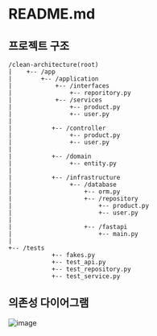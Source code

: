 # README.md

## 프로젝트 구조

```
/clean-architecture(root)
|    +-- /app
|        +-- /application
|            +-- /interfaces
|                +-- reporitory.py	
|            +-- /services
|                +-- product.py
|                +-- user.py
|	
|           +-- /controller
|                +-- product.py
|                +-- user.py
|			
|           +-- /domain
|                +-- entity.py
|			
|           +-- /infrastructure
|                +-- /database
|                    +-- orm.py
|                    +-- /repository
|                        +-- product.py
|                        +-- user.py
|
|                    +-- /fastapi
|                        +-- main.py
|
+-- /tests
            +-- fakes.py
            +-- test_api.py
            +-- test_repository.py
            +-- test_service.py
```

## 의존성 다이어그램
![image](https://user-images.githubusercontent.com/55076919/149782245-ca930a25-fc71-4d65-b3ae-3b5ee893860b.png)